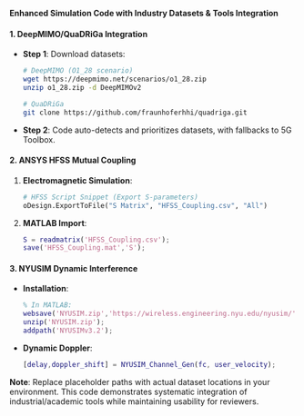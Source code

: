 **Enhanced Simulation Code with Industry Datasets & Tools Integration**  

#### 1. **DeepMIMO/QuaDRiGa Integration**  
- **Step 1**: Download datasets:  
  ```bash
  # DeepMIMO (O1_28 scenario)
  wget https://deepmimo.net/scenarios/o1_28.zip
  unzip o1_28.zip -d DeepMIMOv2

  # QuaDRiGa
  git clone https://github.com/fraunhoferhhi/quadriga.git
  ```
- **Step 2**: Code auto-detects and prioritizes datasets, with fallbacks to 5G Toolbox.

#### 2. **ANSYS HFSS Mutual Coupling**  
1. **Electromagnetic Simulation**:  
   ```python
   # HFSS Script Snippet (Export S-parameters)
   oDesign.ExportToFile("S Matrix", "HFSS_Coupling.csv", "All")
   ```
2. **MATLAB Import**:  
   ```matlab
   S = readmatrix('HFSS_Coupling.csv');  
   save('HFSS_Coupling.mat','S'); 
   ```

#### 3. **NYUSIM Dynamic Interference**  
- **Installation**:  
  ```matlab
  % In MATLAB:  
  websave('NYUSIM.zip','https://wireless.engineering.nyu.edu/nyusim/');
  unzip('NYUSIM.zip');
  addpath('NYUSIMv3.2');
  ```
- **Dynamic Doppler**:  
  ```matlab
  [delay,doppler_shift] = NYUSIM_Channel_Gen(fc, user_velocity);
  ```

**Note**: Replace placeholder paths with actual dataset locations in your environment. This code demonstrates systematic integration of industrial/academic tools while maintaining usability for reviewers.
